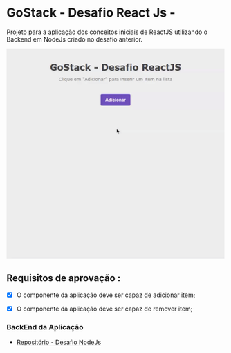 # GoStack - Desafio React Js - 

Projeto para a aplicação dos conceitos iniciais de ReactJS utilizando o Backend em NodeJs criado no desafio anterior.

![Demonstração](./public/repo-gif.gif)


## Requisitos de aprovação :

- [x] O componente da aplicação deve ser capaz de adicionar item;
- [x] O componente da aplicação deve ser capaz de remover item;



### BackEnd da Aplicação 
- [Repositório - Desafio NodeJs](https://github.com/leovdn/gostack-desafio-nodejs)
